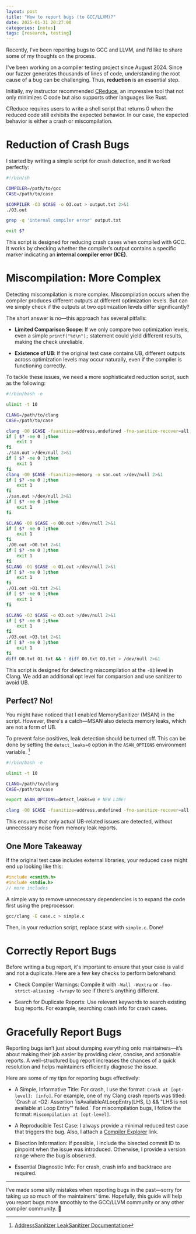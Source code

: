 ```yaml
---
layout: post
title: "How to report bugs (to GCC/LLVM)?"
date: 2025-01-31 20:27:00
categories: [notes]
tags: [research, testing]
---
```


Recently, I've been reporting bugs to GCC and LLVM, and I’d like to share some of my thoughts on the process. 

I've been working on a compiler testing project since August 2024.
Since our fuzzer generates thousands of lines of code, understanding the root cause of a bug can be challenging. 
Thus, **reduction** is an essential step. 

Initially, my instructor recommended [CReduce](https://github.com/csmith-project/creduce), an impressive tool that not only minimizes C code but also supports other languages like Rust. 

CReduce requires users to write a shell script that returns 0 when the reduced code still exhibits the expected behavior. 
In our case, the expected behavior is either a crash or miscompilation. 

# Reduction of Crash Bugs

I started by writing a simple script for crash detection, and it worked perfectly:

```sh
#!/bin/sh

COMPILER=/path/to/gcc
CASE=/path/to/case

$COMPILER -O3 $CASE -o O3.out > output.txt 2>&1
./O3.out

grep -q 'internal compiler error' output.txt

exit $?
```

This script is designed for reducing crash cases when compiled with GCC. It works by checking whether the compiler’s output contains a specific marker indicating an **internal compiler error (ICE)**.

# Miscompilation: More Complex

Detecting miscompilation is more complex. Miscompilation occurs when the compiler produces different outputs at different optimization levels. But can we simply check if the outputs at two optimization levels differ significantly? 

The short answer is no—this approach has several pitfalls: 

- **Limited Comparison Scope**: If we only compare two optimization levels, even a simple `printf("%d\n");` statement could yield different results, making the check unreliable.

- **Existence of UB**: If the original test case contains UB, different outputs across optimization levels may occur naturally, even if the compiler is functioning correctly.

To tackle these issues, we need a more sophisticated reduction script, such as the following: 

```sh
#!/bin/bash -e

ulimit -t 10

CLANG=/path/to/clang
CASE=/path/to/case

clang -O0 $CASE -fsanitize=address,undefined -fno-sanitize-recover=all -o san.out >/dev/null 2>&1
if [ $? -ne 0 ];then
    exit 1
fi
./san.out >/dev/null 2>&1
if [ $? -ne 0 ];then
    exit 1
fi
clang -O0 $CASE -fsanitize=memory -o san.out >/dev/null 2>&1
if [ $? -ne 0 ];then
    exit 1
fi
./san.out >/dev/null 2>&1
if [ $? -ne 0 ];then
    exit 1
fi

$CLANG -O0 $CASE -o O0.out >/dev/null 2>&1
if [ $? -ne 0 ];then
    exit 1
fi
./O0.out >O0.txt 2>&1
if [ $? -ne 0 ];then
    exit 1
fi
$CLANG -O1 $CASE -o O1.out >/dev/null 2>&1
if [ $? -ne 0 ];then
    exit 1
fi
./O1.out >O1.txt 2>&1
if [ $? -ne 0 ];then
    exit 1
fi

$CLANG -O3 $CASE -o O3.out >/dev/null 2>&1
if [ $? -ne 0 ];then
    exit 1
fi
./O3.out >O3.txt 2>&1
if [ $? -ne 0 ];then
    exit 1
fi
diff O0.txt O1.txt && ! diff O0.txt O3.txt > /dev/null 2>&1
```

This script is designed for detecting miscompilation at the `-O3` level in Clang.
We add an additional opt level for comparsion and use sanitizer to avoid UB. 

## Perfect? No!

You might have noticed that I enabled MemorySanitizer (MSAN) in the script. However, there's a catch—MSAN also detects memory leaks, which are not a form of UB. 

To prevent false positives, leak detection should be turned off. This can be done by setting the `detect_leaks=0` option in the `ASAN_OPTIONS` environment variable. [^1]

[^1]: [AddressSanitizer LeakSanitizer Documentation](https://github.com/google/sanitizers/wiki/AddressSanitizerLeakSanitizer)


```sh
#!/bin/bash -e

ulimit -t 10

CLANG=/path/to/clang
CASE=/path/to/case

export ASAN_OPTIONS=detect_leaks=0 # NEW LINE!

clang -O0 $CASE -fsanitize=address,undefined -fno-sanitize-recover=all -o san.out >/dev/null 2>&1
```

This ensures that only actual UB-related issues are detected, without unnecessary noise from memory leak reports.

## One More Takeaway

If the original test case includes external libraries, your reduced case might end up looking like this:

```c
#include <csmith.h>
#include <stdio.h>
// more includes
```

A simple way to remove unnecessary dependencies is to expand the code first using the preprocessor: 

```sh
gcc/clang -E case.c > simple.c
```

Then, in your reduction script, replace `$CASE` with `simple.c`. Done!

# Correctly Report Bugs

Before writing a bug report, it's important to ensure that your case is valid and not a duplicate. Here are a few key checks to perform beforehand:

- Check Compiler Warnings: Compile it with `-Wall -Wextra` or `-fno-strict-aliasing -fwrapv` to see if there's anything different. 

- Search for Duplicate Reports: Use relevant keywords to search existing bug reports. For example, searching crash info for crash cases.  

# Gracefully Report Bugs

Reporting bugs isn’t just about dumping everything onto maintainers—it’s about making their job easier by providing clear, concise, and actionable reports. A well-structured bug report increases the chances of a quick resolution and helps maintainers efficiently diagnose the issue.

Here are some of my tips for reporting bugs effectively:

- A Simple, Informative Title: For crash, I use the format: `Crash at [opt-level]: [info]`. For example, one of my Clang crash reports was titled: \`Crash at -O2: Assertion \`isAvailableAtLoopEntry(LHS, L) && "LHS is not available at Loop Entry"' failed.\`
For miscompilation bugs, I follow the format:  `Miscompilation at [opt-level]`. 

- A Reproducible Test Case: I always provide a minimal reduced test case that triggers the bug. Also, I attach a [Compiler Explorer](https://godbolt.org/) link. 

- Bisection Information: If possible, I include the bisected commit ID to pinpoint when the issue was introduced. Otherwise, I provide a version range where the bug is observed. 

- Essential Diagnostic Info: For crash, crash info and backtrace are required. 

---

I’ve made some silly mistakes when reporting bugs in the past—sorry for taking up so much of the maintainers' time. Hopefully, this guide will help you report bugs more smoothly to the GCC/LLVM community or any other compiler community. 🙂
